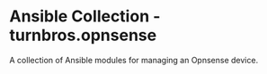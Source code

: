 # Ansible Collection - turnbros.opnsense

A collection of Ansible modules for managing an Opnsense device.